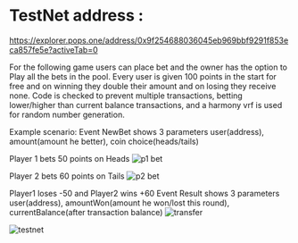 # TestNet address : 
https://explorer.pops.one/address/0x9f254688036045eb969bbf9291f853eca857fe5e?activeTab=0

For the following game users can place bet and the owner has the option to Play all the bets
in the pool.
Every user is given 100 points in the start for free and on winning they double their amount and 
on losing they receive none.
Code is checked to prevent multiple transactions, betting lower/higher than current balance transactions, and a harmony vrf is used for random number generation.

Example scenario:
Event NewBet shows 3 parameters user(address), amount(amount he better), coin choice(heads/tails)

Player 1 bets 50 points on Heads
![p1 bet](https://user-images.githubusercontent.com/72071559/157492453-ed498259-1786-4adb-9493-06c0c31e8336.jpg)

Player 2 bets 60 points on Tails
![p2 bet](https://user-images.githubusercontent.com/72071559/157492466-2c3c6d0d-6fda-47c1-b9a6-645411df9e91.jpg)

Player1 loses -50 and Player2 wins +60
Event Result shows 3 parameters user(address), amountWon(amount he won/lost this round), currentBalance(after transaction balance)
![transfer](https://user-images.githubusercontent.com/72071559/157492476-82918f98-b220-4914-a5dd-2b0fc814cc49.jpg)


![testnet](https://user-images.githubusercontent.com/72071559/157495154-ad578880-b725-41f5-97b2-e8acf58243a9.jpg)
